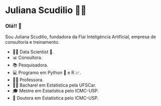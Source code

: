  # **Juliana Scudilio** 👩‍💻
### Olá!! 👋

Sou Juliana Scudilio, fundadora da Flai Inteligência Artificial, empresa de consultoria e treinamento.


- 👩‍💻 Data Scientist 🥰.
- 📊 Consultora.
- 📚 Pesquisadora.
- 💻 Programo em Python 🐍 e R 📈.
- 👩‍🏫 Professora.
- 👩‍🎓 Bacharel em Estatística pela UFSCar.
- 🎓 Mestre em Estatística pelo ICMC-USP.
- 🍾 Doutora em Estatística pelo ICMC-USP.
